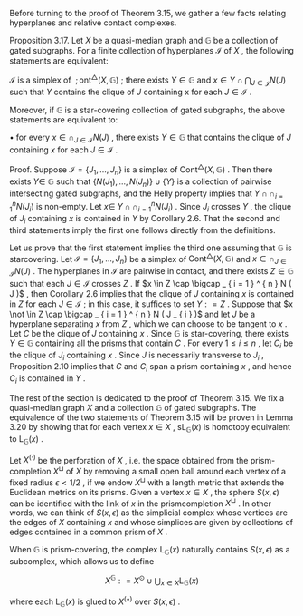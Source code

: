 Before turning to the proof of Theorem 3.15, we gather a few facts relating hyperplanes and relative contact complexes.

Proposition 3.17. Let $X$ be a quasi-median graph and $\mathbb { G }$ be a collection of gated subgraphs. For a finite collection of hyperplanes $\mathcal { I }$ of $X$ , the following statements are equivalent:

$\mathcal { I }$ is a simplex of $\mathrm { { \ ; o n t ^ { \triangle } } } ( X , \mathbb { G } )$ ; there exists $Y \in \mathbb { G }$ and $x \in Y \cap \bigcap _ { J \in { \mathcal { J } } } N ( J )$ such that $Y$ contains the clique of $J$ containing x for each $J \in \mathcal { I }$ .

Moreover, if $\mathbb { G }$ is a star-covering collection of gated subgraphs, the above statements are equivalent to:

• for every $x \in \cap _ { J \in { \mathcal { I } } } N ( J )$ , there exists $Y \in \mathbb { G }$ that contains the clique of $J$ containing $x$ for each $J \in \mathcal { I }$ .

Proof. Suppose $\mathcal { I } = \{ J _ { 1 } , \ldots , J _ { n } \}$ is a simplex of $\mathrm { C o n t } ^ { \triangle } ( X , \mathbb { G } )$ . Then there exists $Y \in$ $\mathbb { G }$ such that $\{ N ( J _ { 1 } ) , \ldots , N ( J _ { n } ) \} \cup \{ Y \}$ is a collection of pairwise intersecting gated subgraphs, and the Helly property implies that $Y \cap \cap _ { i = 1 } ^ { n } N ( J _ { i } )$ is non-empty. Let $x \in$ $Y \cap \cap _ { i = 1 } ^ { n } N ( J _ { i } )$ . Since $J _ { i }$ crosses $Y$ , the clique of $J _ { i }$ containing $x$ is contained in $Y$ by Corollary 2.6. That the second and third statements imply the first one follows directly from the definitions.

Let us prove that the first statement implies the third one assuming that $\mathbb { G }$ is starcovering. Let $\mathcal { I } = \{ J _ { 1 } , \ldots , J _ { n } \}$ be a simplex of $\mathrm { C o n t } ^ { \triangle } ( X , \mathbb { G } )$ and $x \in \cap _ { J \in { \mathcal { I } } } N ( J )$ . The hyperplanes in $\mathcal { I }$ are pairwise in contact, and there exists $Z \in \mathbb { G }$ such that each $J \in \mathcal { I }$ crosses $Z$ . If $x \in Z \cap \bigcap _ { i = 1 } ^ { n } N ( J )$ , then Corollary 2.6 implies that the clique of $J$ containing $x$ is contained in $Z$ for each $J \in \mathcal { I }$ ; in this case, it suffices to set $Y : = Z$ . Suppose that $x \not \in Z \cap \bigcap _ { i = 1 } ^ { n } N ( J _ { i } )$ and let $J$ be a hyperplane separating $x$ from $Z$ , which we can choose to be tangent to $x$ . Let $C$ be the clique of $J$ containing $x$ . Since $\mathbb { G }$ is star-covering, there exists $Y \in \mathbb { G }$ containing all the prisms that contain $C$ . For every $1 \leq i \leq n$ , let $C _ { i }$ be the clique of $J _ { i }$ containing $x$ . Since $J$ is necessarily transverse to $J _ { i }$ , Proposition 2.10 implies that $C$ and $C _ { i }$ span a prism containing $x$ , and hence $C _ { i }$ is contained in $Y$ .

The rest of the section is dedicated to the proof of Theorem 3.15. We fix a quasi-median graph $X$ and a collection $\mathbb { G }$ of gated subgraphs. The equivalence of the two statements of Theorem 3.15 will be proven in Lemma 3.20 by showing that for each vertex $x \in X$ , $\operatorname { s L } _ { \mathbb { G } } ( x )$ is homotopy equivalent to $\operatorname { L } _ { \mathbb { G } } ( x )$ .

Let $X ^ { \left( \cdot \right) }$ be the perforation of $X$ , i.e. the space obtained from the prism-completion $X ^ { \sqcup }$ of $X$ by removing a small open ball around each vertex of a fixed radius $\epsilon < 1 / 2$ , if we endow $X ^ { \sqcup }$ with a length metric that extends the Euclidean metrics on its prisms. Given a vertex $x \in X$ , the sphere $S ( x , \epsilon )$ can be identified with the link of $x$ in the prismcompletion $X ^ { \sqcup }$ . In other words, we can think of $S ( x , \epsilon )$ as the simplicial complex whose vertices are the edges of $X$ containing $x$ and whose simplices are given by collections of edges contained in a common prism of $X$ .

When $\mathbb { G }$ is prism-covering, the complex $\operatorname { L } _ { \mathbb { G } } ( x )$ naturally contains $S ( x , \epsilon )$ as a subcomplex, which allows us to define

$$
X ^ { \mathbb { G } } : = X ^ { \odot } \cup \bigcup _ { x \in X } \operatorname { L } _ { \mathbb { G } } ( x )
$$

where each $\operatorname { L } _ { \mathbb { G } } ( x )$ is glued to $X ^ { \left( \bullet \right) }$ over $S ( x , \epsilon )$ .